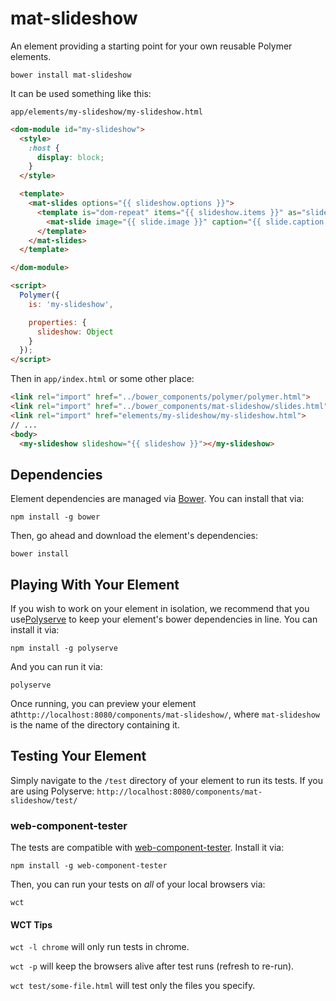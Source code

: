 mat-slideshow
=============

An element providing a starting point for your own reusable Polymer elements.

`bower install mat-slideshow`

It can be used something like this:

`app/elements/my-slideshow/my-slideshow.html`

```html
<dom-module id="my-slideshow">
  <style>
    :host {
      display: block;
    }
  </style>

  <template>
    <mat-slides options="{{ slideshow.options }}">
      <template is="dom-repeat" items="{{ slideshow.items }}" as="slide">
        <mat-slide image="{{ slide.image }}" caption="{{ slide.caption }}"></mat-slide>
      </template>
    </mat-slides>
  </template>

</dom-module>

<script>
  Polymer({
    is: 'my-slideshow',

    properties: {
      slideshow: Object
    }
  });
</script>
```

Then in `app/index.html` or some other place:

```html
<link rel="import" href="../bower_components/polymer/polymer.html">  
<link rel="import" href="../bower_components/mat-slideshow/slides.html">
<link rel="import" href="elements/my-slideshow/my-slideshow.html">
// ...
<body>
  <my-slideshow slideshow="{{ slideshow }}"></my-slideshow>
```

Dependencies
------------

Element dependencies are managed via [Bower](http://bower.io/). You can install that via:

```
npm install -g bower
```

Then, go ahead and download the element's dependencies:

```
bower install
```

Playing With Your Element
-------------------------

If you wish to work on your element in isolation, we recommend that you use[Polyserve](https://github.com/PolymerLabs/polyserve) to keep your element's bower dependencies in line. You can install it via:

```
npm install -g polyserve
```

And you can run it via:

```
polyserve
```

Once running, you can preview your element at`http://localhost:8080/components/mat-slideshow/`, where `mat-slideshow` is the name of the directory containing it.

Testing Your Element
--------------------

Simply navigate to the `/test` directory of your element to run its tests. If you are using Polyserve: `http://localhost:8080/components/mat-slideshow/test/`

### web-component-tester

The tests are compatible with [web-component-tester](https://github.com/Polymer/web-component-tester). Install it via:

```
npm install -g web-component-tester
```

Then, you can run your tests on *all* of your local browsers via:

```
wct
```

#### WCT Tips

`wct -l chrome` will only run tests in chrome.

`wct -p` will keep the browsers alive after test runs (refresh to re-run).

`wct test/some-file.html` will test only the files you specify.
